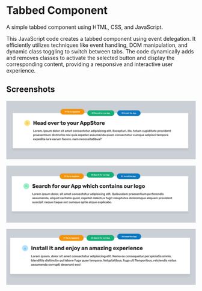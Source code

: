 # Tabbed Component

A simple tabbed component using HTML, CSS, and JavaScript.

This JavaScript code creates a tabbed component using event delegation. It efficiently utilizes techniques like event handling, DOM manipulation, and dynamic class toggling to switch between tabs. The code dynamically adds and removes classes to activate the selected button and display the corresponding content, providing a responsive and interactive user experience.

## Screenshots

![App Screenshot](https://github.com/MaxBenDuah/miscellaneous-resources/blob/main/screenshot-tabbedComponent-1.png?raw=true)

![App Screenshot](https://github.com/MaxBenDuah/miscellaneous-resources/blob/main/screenshot-tabbedComponent-2.png?raw=true)

![App Screenshot](https://github.com/MaxBenDuah/miscellaneous-resources/blob/main/screenshot-tabbedComponent-3.png?raw=true)
